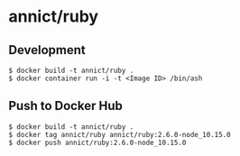 # annict/ruby

## Development

```
$ docker build -t annict/ruby .
$ docker container run -i -t <Image ID> /bin/ash
```

## Push to Docker Hub

```
$ docker build -t annict/ruby .
$ docker tag annict/ruby annict/ruby:2.6.0-node_10.15.0
$ docker push annict/ruby:2.6.0-node_10.15.0
```
